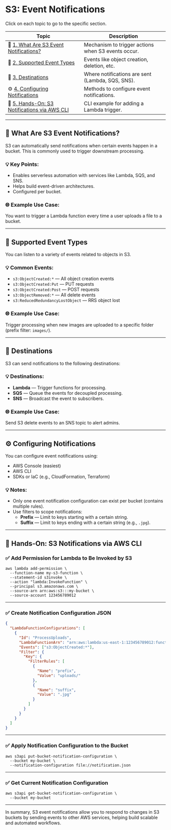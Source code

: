 # S3: Event Notifications

Click on each topic to go to the specific section.

| **Topic** | **Description** |
|----------|-----------------|
| 🔔 [1. What Are S3 Event Notifications?](#-what-are-s3-event-notifications) | Mechanism to trigger actions when S3 events occur. |
| 📂 [2. Supported Event Types](#-supported-event-types) | Events like object creation, deletion, etc. |
| 🎯 [3. Destinations](#-destinations) | Where notifications are sent (Lambda, SQS, SNS). |
| ⚙️ [4. Configuring Notifications](#-configuring-notifications) | Methods to configure event notifications. |
| 🔧 [5. Hands-On: S3 Notifications via AWS CLI](#-hands-on-s3-notifications-via-aws-cli) | CLI example for adding a Lambda trigger. |

---

## 🔔 What Are S3 Event Notifications?

S3 can automatically send notifications when certain events happen in a bucket. This is commonly used to trigger downstream processing.

### 💡 Key Points:
- Enables serverless automation with services like Lambda, SQS, and SNS.
- Helps build event-driven architectures.
- Configured per bucket.

### 🌐 Example Use Case:
You want to trigger a Lambda function every time a user uploads a file to a bucket.

---

## 📂 Supported Event Types

You can listen to a variety of events related to objects in S3.

### 💡 Common Events:
- `s3:ObjectCreated:*` — All object creation events
- `s3:ObjectCreated:Put` — PUT requests
- `s3:ObjectCreated:Post` — POST requests
- `s3:ObjectRemoved:*` — All delete events
- `s3:ReducedRedundancyLostObject` — RRS object lost

### 🌐 Example Use Case:
Trigger processing when new images are uploaded to a specific folder (prefix filter: `images/`).

---

## 🎯 Destinations

S3 can send notifications to the following destinations:

### 💡 Destinations:
- **Lambda** — Trigger functions for processing.
- **SQS** — Queue the events for decoupled processing.
- **SNS** — Broadcast the event to subscribers.

### 🌐 Example Use Case:
Send S3 delete events to an SNS topic to alert admins.

---

## ⚙️ Configuring Notifications

You can configure event notifications using:

- AWS Console (easiest)
- AWS CLI
- SDKs or IaC (e.g., CloudFormation, Terraform)

### 💡 Notes:
- Only one event notification configuration can exist per bucket (contains multiple rules).
- Use filters to scope notifications:
  - **Prefix** — Limit to keys starting with a certain string.
  - **Suffix** — Limit to keys ending with a certain string (e.g., `.jpg`).

---

## 🔧 Hands-On: S3 Notifications via AWS CLI

### ✅ Add Permission for Lambda to Be Invoked by S3
```
aws lambda add-permission \
  --function-name my-s3-function \
  --statement-id s3invoke \
  --action "lambda:InvokeFunction" \
  --principal s3.amazonaws.com \
  --source-arn arn:aws:s3:::my-bucket \
  --source-account 123456789012
```
---

### ✅ Create Notification Configuration JSON
```json
{
  "LambdaFunctionConfigurations": [
    {
      "Id": "ProcessUploads",
      "LambdaFunctionArn": "arn:aws:lambda:us-east-1:123456789012:function:my-s3-function",
      "Events": ["s3:ObjectCreated:*"],
      "Filter": {
        "Key": {
          "FilterRules": [
            {
              "Name": "prefix",
              "Value": "uploads/"
            },
            {
              "Name": "suffix",
              "Value": ".jpg"
            }
          ]
        }
      }
    }
  ]
}
```
---

### ✅ Apply Notification Configuration to the Bucket
```
aws s3api put-bucket-notification-configuration \
  --bucket my-bucket \
  --notification-configuration file://notification.json
```
---

### ✅ Get Current Notification Configuration
```
aws s3api get-bucket-notification-configuration \
  --bucket my-bucket
```
---

In summary, S3 event notifications allow you to respond to changes in S3 buckets by sending events to other AWS services, helping build scalable and automated workflows.
